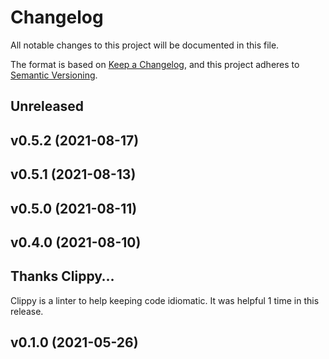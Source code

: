 # Changelog

All notable changes to this project will be documented in this file.

The format is based on [Keep a Changelog](https://keepachangelog.com/en/1.0.0/),
and this project adheres to [Semantic Versioning](https://semver.org/spec/v2.0.0.html).

## Unreleased


## v0.5.2 (2021-08-17)


## v0.5.1 (2021-08-13)


## v0.5.0 (2021-08-11)


## v0.4.0 (2021-08-10)

## Thanks Clippy…

Clippy is a linter to help keeping code idiomatic. It was helpful 1 time in this release.


## v0.1.0 (2021-05-26)


